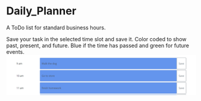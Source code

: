 # Daily_Planner
A ToDo list for standard business hours. 



Save your task in the selected time slot and save it.
Color coded to show past, present, and future. Blue if the time has passed and green for future events.
![img](https://github.com/Charlee1904/Daily_Planner/blob/main/assets/Capture.PNG)
